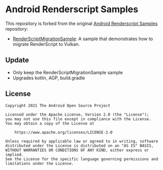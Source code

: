 # Android Renderscript Samples

This repository is forked from the original [Android Renderscript Samples](https://github.com/android/renderscript-samples) repository:
- [RenderScriptMigrationSample](./RenderScriptMigrationSample): A sample that demonstrates how to migrate RenderScript to Vulkan.


## Update
- Only keep the RenderScriptMigrationSample sample
- Upgrades kotlin, AGP, build.gradle

## License

```
Copyright 2021 The Android Open Source Project

Licensed under the Apache License, Version 2.0 (the "License");
you may not use this file except in compliance with the License.
You may obtain a copy of the License at

    https://www.apache.org/licenses/LICENSE-2.0

Unless required by applicable law or agreed to in writing, software
distributed under the License is distributed on an "AS IS" BASIS,
WITHOUT WARRANTIES OR CONDITIONS OF ANY KIND, either express or implied.
See the License for the specific language governing permissions and
limitations under the License.
```

